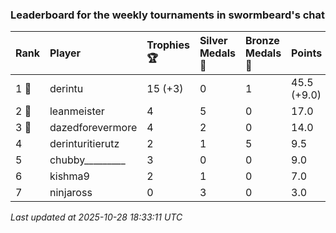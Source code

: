 ### Leaderboard for the weekly tournaments in swormbeard's chat

| Rank  | Player           | Trophies 🏆 | Silver Medals 🥈 | Bronze Medals 🥉 | Points      |
|:------|:-----------------|:------------|:-----------------|:-----------------|:------------|
| 1 🥇  | derintu          | 15 (+3)     | 0                | 1                | 45.5 (+9.0) |
| 2 🥈  | leanmeister      | 4           | 5                | 0                | 17.0        |
| 3 🥉  | dazedforevermore | 4           | 2                | 0                | 14.0        |
| 4     | derinturitierutz | 2           | 1                | 5                | 9.5         |
| 5     | chubby_________  | 3           | 0                | 0                | 9.0         |
| 6     | kishma9          | 2           | 1                | 0                | 7.0         |
| 7     | ninjaross        | 0           | 3                | 0                | 3.0         |

_Last updated at 2025-10-28 18:33:11 UTC_